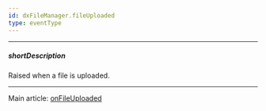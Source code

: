 ```yaml
---
id: dxFileManager.fileUploaded
type: eventType
---
```

---
##### shortDescription
Raised when a file is uploaded.

---
Main article: [onFileUploaded](/api-reference/10%20UI%20Components/dxFileManager/1%20Configuration/onFileUploaded.md '/Documentation/ApiReference/UI_Components/dxFileManager/Configuration/#onFileUploaded')